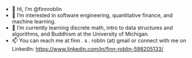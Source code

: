 - 👋 Hi, I’m @finnroblin
- 👀 I’m interested in software engineering, quantitative finance, and machine learning.
- 🌱 I’m currently learning discrete math, intro to data structures and algorithms, and Buddhism at the University of Michigan. 
- 📫 You can reach me at finn . s . roblin (at) gmail or connect with me on LinkedIn: https://www.linkedin.com/in/finn-roblin-598205133/

<!---
finnroblin/finnroblin is a ✨ special ✨ repository because its `README.md` (this file) appears on your GitHub profile.
You can click the Preview link to take a look at your changes.
--->
